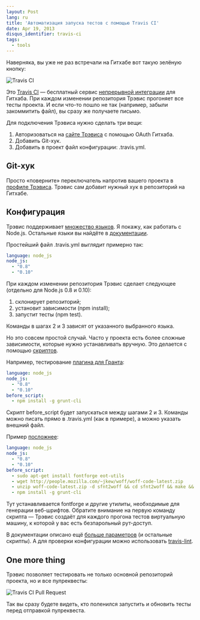 ```yaml
---
layout: Post
lang: ru
title: 'Автоматизация запуска тестов с помощью Travis CI'
date: Apr 19, 2013
disqus_identifier: travis-ci
tags:
  - tools
---
```


Наверняка, вы уже не раз встречали на Гитхабе вот такую зелёную кнопку:

![Travis CI](/images/travis-button.png)

Это [Travis CI](https://travis-ci.org/) — бесплатный сервис [непрерывной интеграции](http://ru.wikipedia.org/wiki/%D0%9D%D0%B5%D0%BF%D1%80%D0%B5%D1%80%D1%8B%D0%B2%D0%BD%D0%B0%D1%8F_%D0%B8%D0%BD%D1%82%D0%B5%D0%B3%D1%80%D0%B0%D1%86%D0%B8%D1%8F) для Гитхаба. При каждом изменении репозитория Трэвис прогоняет все тесты проекта. И если что-то пошло не так (например, забыли закоммитить файл), вы сразу же получаете письмо.

Для подключения Трэвиса нужно сделать три вещи:

1. Авторизоваться на [сайте Трэвиса](http://travis-ci.org/) с помощью OAuth Гитхаба.
2. Добавить Git-хук.
3. Добавить в проект файл конфигурации: .travis.yml.

## Git-хук

Просто «поверните» переключатель напротив вашего проекта в [профиле Трэвиса](https://travis-ci.org/profile). Трэвис сам добавит нужный хук в репозиторий на Гитхабе.

## Конфигурация

Трэвис поддерживает [множество языков](http://about.travis-ci.org/docs/user/ci-environment/). Я покажу, как работать с Node.js. Остальные языки вы найдёте в [документации](http://about.travis-ci.org/docs/).

Простейший файл .travis.yml выглядит примерно так:

```yaml
language: node_js
node_js:
  - "0.8"
  - "0.10"
```

При каждом изменении репозитория Трэвис сделает следующее (отдельно для Node.js 0.8 и 0.10):

1. склонирует репозиторий;
2. установит зависимости (npm install);
3. запустит тесты (npm test).

Команды в шагах 2 и 3 зависят от указанного выбранного языка.

<!-- cut -->

Но это совсем простой случай. Часто у проекта есть более сложные зависимости, которые нужно устанавливать вручную. Это делается с помощью [скриптов](http://about.travis-ci.org/docs/user/build-configuration/#Define-custom-build-lifecycle-commands).

Например, тестирование [плагина для Гранта](https://github.com/gruntjs/grunt-contrib-stylus/blob/master/.travis.yml):

```yaml
language: node_js
node_js:
  - "0.8"
  - "0.10"
before_script:
  - npm install -g grunt-cli
```

Скрипт before_script будет запускаться между шагами 2 и 3. Команды можно писать прямо в .travis.yml (как в примере), а можно указать внешний файл.

Пример [посложнее](https://github.com/sapegin/grunt-webfont/blob/master/.travis.yml):

```yaml
language: node_js
node_js:
  - "0.8"
  - "0.10"
before_script:
  - sudo apt-get install fontforge eot-utils
  - wget http://people.mozilla.com/~jkew/woff/woff-code-latest.zip
  - unzip woff-code-latest.zip -d sfnt2woff && cd sfnt2woff && make && sudo mv sfnt2woff /usr/local/bin/ && cd ..
  - npm install -g grunt-cli
```

Тут устанавливается fontforge и другие утилиты, необходимые для генерации веб-шрифтов. Обратите внимание на первую команду скрипта — Трэвис создаёт для каждого прогона тестов виртуальную машину, к которой у вас есть безпарольный рут-доступ.

В документации описано ещё [больше параметров](http://about.travis-ci.org/docs/user/build-configuration/) (и остальные скрипты). А для проверки конфигурации можно использовать [travis-lint](https://github.com/travis-ci/travis-lint).

## One more thing

Трэвис позволяет тестировать не только основной репозиторий проекта, но и все пулреквесты:

![Travis CI Pull Request](/images/travis-pr.png)

Так вы сразу будете видеть, кто поленился запустить и обновить тесты перед отправкой пулреквеста.
